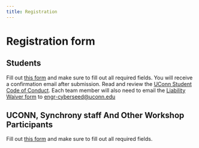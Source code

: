 ```yaml
---
title: Registration
---
```


# Registration form

## Students
Fill out [this form](/student-registration-form) and make sure to fill out all required fields.  You will receive a confirmation email after submission.  Read and review the [UConn Student Code of Conduct](/images/UConn%20Student%20Code%20of%20Conduct-The-Student-Code.pdf).  Each team member will also need to email the [Liability Waiver form](/images/CyberSEED%202019%20Liability%20Waiver%20-%20fillable.pdf) to [engr-cyberseed@uconn.edu](engr-cyberseed@uconn.edu)

## UCONN,  Synchrony staff And Other Workshop Participants

Fill out [this form](/staff-registration-form) and make sure to fill out all required fields.